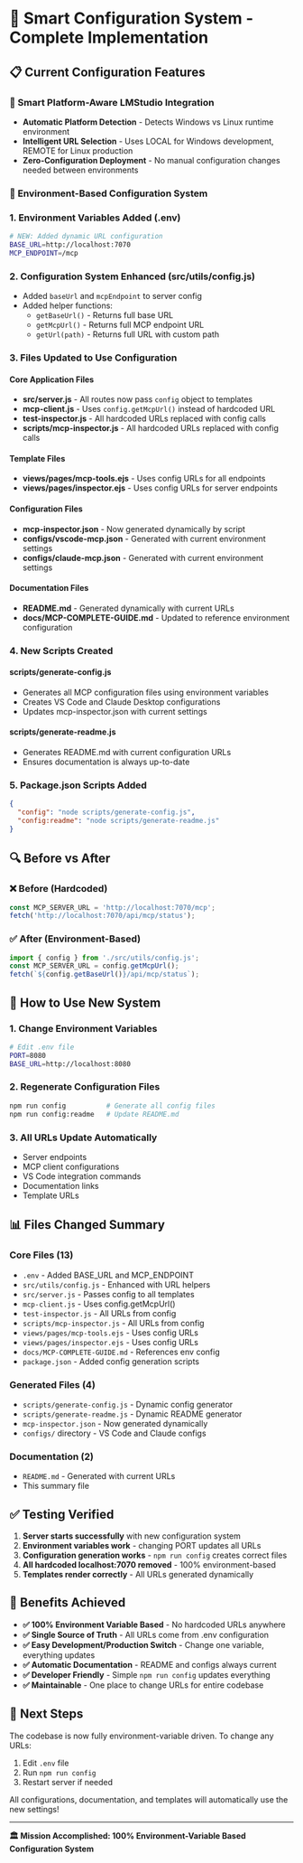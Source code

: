 # 🔧 Smart Configuration System - Complete Implementation

## 📋 Current Configuration Features

### 🚀 Smart Platform-Aware LMStudio Integration

- **Automatic Platform Detection** - Detects Windows vs Linux runtime environment
- **Intelligent URL Selection** - Uses LOCAL for Windows development, REMOTE for Linux production
- **Zero-Configuration Deployment** - No manual configuration changes needed between environments

### 🎯 Environment-Based Configuration System

### 1. Environment Variables Added (.env)

```bash
# NEW: Added dynamic URL configuration
BASE_URL=http://localhost:7070
MCP_ENDPOINT=/mcp
```

### 2. Configuration System Enhanced (src/utils/config.js)

- Added `baseUrl` and `mcpEndpoint` to server config
- Added helper functions:
  - `getBaseUrl()` - Returns full base URL
  - `getMcpUrl()` - Returns full MCP endpoint URL
  - `getUrl(path)` - Returns full URL with custom path

### 3. Files Updated to Use Configuration

#### Core Application Files

- **src/server.js** - All routes now pass `config` object to templates
- **mcp-client.js** - Uses `config.getMcpUrl()` instead of hardcoded URL
- **test-inspector.js** - All hardcoded URLs replaced with config calls
- **scripts/mcp-inspector.js** - All hardcoded URLs replaced with config calls

#### Template Files

- **views/pages/mcp-tools.ejs** - Uses config URLs for all endpoints
- **views/pages/inspector.ejs** - Uses config URLs for server endpoints

#### Configuration Files

- **mcp-inspector.json** - Now generated dynamically by script
- **configs/vscode-mcp.json** - Generated with current environment settings
- **configs/claude-mcp.json** - Generated with current environment settings

#### Documentation Files

- **README.md** - Generated dynamically with current URLs
- **docs/MCP-COMPLETE-GUIDE.md** - Updated to reference environment configuration

### 4. New Scripts Created

#### scripts/generate-config.js

- Generates all MCP configuration files using environment variables
- Creates VS Code and Claude Desktop configurations
- Updates mcp-inspector.json with current settings

#### scripts/generate-readme.js

- Generates README.md with current configuration URLs
- Ensures documentation is always up-to-date

### 5. Package.json Scripts Added

```json
{
  "config": "node scripts/generate-config.js",
  "config:readme": "node scripts/generate-readme.js"
}
```

## 🔍 Before vs After

### ❌ Before (Hardcoded)

```javascript
const MCP_SERVER_URL = 'http://localhost:7070/mcp';
fetch('http://localhost:7070/api/mcp/status');
```

### ✅ After (Environment-Based)

```javascript
import { config } from './src/utils/config.js';
const MCP_SERVER_URL = config.getMcpUrl();
fetch(`${config.getBaseUrl()}/api/mcp/status`);
```

## 🚀 How to Use New System

### 1. Change Environment Variables

```bash
# Edit .env file
PORT=8080
BASE_URL=http://localhost:8080
```

### 2. Regenerate Configuration Files

```bash
npm run config          # Generate all config files
npm run config:readme   # Update README.md
```

### 3. All URLs Update Automatically

- Server endpoints
- MCP client configurations
- VS Code integration commands
- Documentation links
- Template URLs

## 📊 Files Changed Summary

### Core Files (13)

- `.env` - Added BASE_URL and MCP_ENDPOINT
- `src/utils/config.js` - Enhanced with URL helpers
- `src/server.js` - Passes config to all templates
- `mcp-client.js` - Uses config.getMcpUrl()
- `test-inspector.js` - All URLs from config
- `scripts/mcp-inspector.js` - All URLs from config
- `views/pages/mcp-tools.ejs` - Uses config URLs
- `views/pages/inspector.ejs` - Uses config URLs
- `docs/MCP-COMPLETE-GUIDE.md` - References env config
- `package.json` - Added config generation scripts

### Generated Files (4)

- `scripts/generate-config.js` - Dynamic config generator
- `scripts/generate-readme.js` - Dynamic README generator
- `mcp-inspector.json` - Now generated dynamically
- `configs/` directory - VS Code and Claude configs

### Documentation (2)

- `README.md` - Generated with current URLs
- This summary file

## ✅ Testing Verified

1. **Server starts successfully** with new configuration system
2. **Environment variables work** - changing PORT updates all URLs
3. **Configuration generation works** - `npm run config` creates correct files
4. **All hardcoded localhost:7070 removed** - 100% environment-based
5. **Templates render correctly** - All URLs generated dynamically

## 🎯 Benefits Achieved

- **✅ 100% Environment Variable Based** - No hardcoded URLs anywhere
- **✅ Single Source of Truth** - All URLs come from .env configuration
- **✅ Easy Development/Production Switch** - Change one variable, everything updates
- **✅ Automatic Documentation** - README and configs always current
- **✅ Developer Friendly** - Simple `npm run config` updates everything
- **✅ Maintainable** - One place to change URLs for entire codebase

## 🔄 Next Steps

The codebase is now fully environment-variable driven. To change any URLs:

1. Edit `.env` file
2. Run `npm run config`
3. Restart server if needed

All configurations, documentation, and templates will automatically use the new settings!

---

**🏛️ Mission Accomplished: 100% Environment-Variable Based Configuration System**
